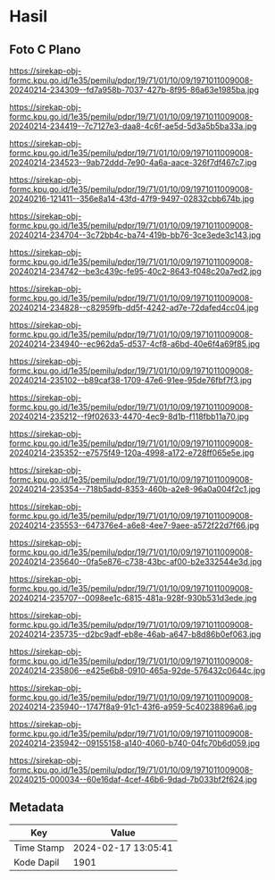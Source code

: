 # Hasil

## Foto C Plano

https://sirekap-obj-formc.kpu.go.id/1e35/pemilu/pdpr/19/71/01/10/09/1971011009008-20240214-234309--fd7a958b-7037-427b-8f95-86a63e1985ba.jpg

https://sirekap-obj-formc.kpu.go.id/1e35/pemilu/pdpr/19/71/01/10/09/1971011009008-20240214-234419--7c7127e3-daa8-4c6f-ae5d-5d3a5b5ba33a.jpg

https://sirekap-obj-formc.kpu.go.id/1e35/pemilu/pdpr/19/71/01/10/09/1971011009008-20240214-234523--9ab72ddd-7e90-4a6a-aace-326f7df467c7.jpg

https://sirekap-obj-formc.kpu.go.id/1e35/pemilu/pdpr/19/71/01/10/09/1971011009008-20240216-121411--356e8a14-43fd-47f9-9497-02832cbb674b.jpg

https://sirekap-obj-formc.kpu.go.id/1e35/pemilu/pdpr/19/71/01/10/09/1971011009008-20240214-234704--3c72bb4c-ba74-419b-bb76-3ce3ede3c143.jpg

https://sirekap-obj-formc.kpu.go.id/1e35/pemilu/pdpr/19/71/01/10/09/1971011009008-20240214-234742--be3c439c-fe95-40c2-8643-f048c20a7ed2.jpg

https://sirekap-obj-formc.kpu.go.id/1e35/pemilu/pdpr/19/71/01/10/09/1971011009008-20240214-234828--c82959fb-dd5f-4242-ad7e-72dafed4cc04.jpg

https://sirekap-obj-formc.kpu.go.id/1e35/pemilu/pdpr/19/71/01/10/09/1971011009008-20240214-234940--ec962da5-d537-4cf8-a6bd-40e6f4a69f85.jpg

https://sirekap-obj-formc.kpu.go.id/1e35/pemilu/pdpr/19/71/01/10/09/1971011009008-20240214-235102--b89caf38-1709-47e6-91ee-95de76fbf7f3.jpg

https://sirekap-obj-formc.kpu.go.id/1e35/pemilu/pdpr/19/71/01/10/09/1971011009008-20240214-235212--f9f02633-4470-4ec9-8d1b-f118fbb11a70.jpg

https://sirekap-obj-formc.kpu.go.id/1e35/pemilu/pdpr/19/71/01/10/09/1971011009008-20240214-235352--e7575f49-120a-4998-a172-e728ff065e5e.jpg

https://sirekap-obj-formc.kpu.go.id/1e35/pemilu/pdpr/19/71/01/10/09/1971011009008-20240214-235354--718b5add-8353-460b-a2e8-96a0a004f2c1.jpg

https://sirekap-obj-formc.kpu.go.id/1e35/pemilu/pdpr/19/71/01/10/09/1971011009008-20240214-235553--647376e4-a6e8-4ee7-9aee-a572f22d7f66.jpg

https://sirekap-obj-formc.kpu.go.id/1e35/pemilu/pdpr/19/71/01/10/09/1971011009008-20240214-235640--0fa5e876-c738-43bc-af00-b2e332544e3d.jpg

https://sirekap-obj-formc.kpu.go.id/1e35/pemilu/pdpr/19/71/01/10/09/1971011009008-20240214-235707--0098ee1c-6815-481a-928f-930b531d3ede.jpg

https://sirekap-obj-formc.kpu.go.id/1e35/pemilu/pdpr/19/71/01/10/09/1971011009008-20240214-235735--d2bc9adf-eb8e-46ab-a647-b8d86b0ef063.jpg

https://sirekap-obj-formc.kpu.go.id/1e35/pemilu/pdpr/19/71/01/10/09/1971011009008-20240214-235806--e425e6b8-0910-465a-92de-576432c0644c.jpg

https://sirekap-obj-formc.kpu.go.id/1e35/pemilu/pdpr/19/71/01/10/09/1971011009008-20240214-235940--1747f8a9-91c1-43f6-a959-5c40238896a6.jpg

https://sirekap-obj-formc.kpu.go.id/1e35/pemilu/pdpr/19/71/01/10/09/1971011009008-20240214-235942--09155158-a140-4060-b740-04fc70b6d059.jpg

https://sirekap-obj-formc.kpu.go.id/1e35/pemilu/pdpr/19/71/01/10/09/1971011009008-20240215-000034--60e16daf-4cef-46b6-9dad-7b033bf2f624.jpg


## Metadata

| Key        | Value               |
| ---------- | ------------------- |
| Time Stamp | 2024-02-17 13:05:41 |
| Kode Dapil | 1901                |



